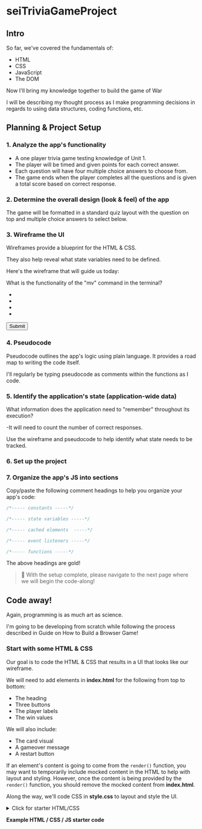 # seiTriviaGameProject

## Intro

So far, we've covered the fundamentals of:

- HTML
- CSS
- JavaScript
- The DOM

Now I'll bring my knowledge together to build the game of War

I will be describing my thought process as I make programming decisions in regards to using data structures, coding functions, etc.

## Planning & Project Setup

### 1. Analyze the app's functionality

- A one player trivia game testing knowledge of Unit 1.
- The player will be timed and given points for each correct answer.
- Each question will have four multiple choice answers to choose from.
- The game ends when the player completes all the questions and is given a total score based on correct response.


### 2. Determine the overall design (look & feel) of the app

The game will be formatted in a standard quiz layout with the question on top and multiple choice answers to select below.

### 3. Wireframe the UI

Wireframes provide a blueprint for the HTML & CSS.

They also help reveal what state variables need to be defined.

Here's the wireframe that will guide us today:

<div id="title">What is the functionality of the "mv" command in the terminal?</div>
  <ul>
    <li class="options"></li>
    <li class="options"></li>
    <li class="options"></li>
    <li class="options"></li>
  </ul>
  <button id="btn">Submit</button>


### 4. Pseudocode

Pseudocode outlines the app's logic using plain language. It provides a road map to writing the code itself.

I'll regularly be typing pseudocode as comments within the functions as I code.

### 5. Identify the application's state (application-wide data)

What information does the application need to "remember" throughout its execution?

-It will need to count the number of correct responses.

Use the wireframe and pseudocode to help identify what state needs to be tracked.

### 6. Set up the project



### 7. **Organize the app's JS into sections**

Copy/paste the following comment headings to help you organize your app's code:

```js
/*----- constants -----*/

/*----- state variables -----*/

/*----- cached elements  -----*/

/*----- event listeners -----*/

/*----- functions -----*/
```

The above headings are gold!

> 🚀 With the setup complete, please navigate to the next page where we will begin the code-along!

## Code away!

Again, programming is as much art as science.

I'm going to be developing from scratch while following the process described in Guide on How to Build a Browser Game!

### Start with some HTML & CSS

Our goal is to code the HTML & CSS that results in a UI that looks like our wireframe.

We will need to add elements in **index.html** for the following from top to bottom:

- The heading
- Three buttons
- The player labels
- The win values

We will also include:

- The card visual
- A gameover message
- A restart button

If an element's content is going to come from the `render()` function, you may want to temporarily include mocked content in the HTML to help with layout and styling. However, once the content is being provided by the `render()` function, you should remove the mocked content from **index.html**.

Along the way, we'll code CSS in **style.css** to layout and style the UI.

<details>
<summary> 
Click for starter HTML/CSS

**Example HTML / CSS / JS starter code**
